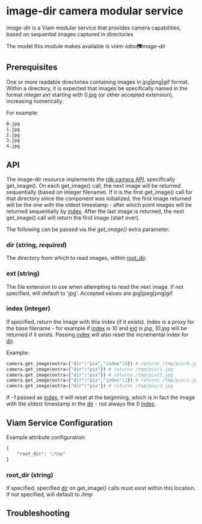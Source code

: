 # image-dir camera modular service

*image-dir* is a Viam modular service that provides camera capabilities, based on sequential images captured in directories

The model this module makes available is *viam-labs:camera:image-dir*

## Prerequisites

One or more readable directories containing images in jpg|png|gif format.
Within a directory, it is expected that images be specifically named in the format *integer*.*ext* starting with 0.jpg (or other accepted extension), increasing numerically.

For example:

```bash
0.jpg
1.jpg
2.jpg
3.jpg
4.jpg
```

## API

The image-dir resource implements the [rdk camera API](https://github.com/rdk/camera-api), specifically get_image().
On each get_image() call, the next image will be returned sequentially (based on integer filename).
If it is the first get_image() call for that directory since the component was initialized, the first image returned will be the one with the oldest timestamp - after which point images will be returned sequentially by [index](#index-integer).
After the last image is returned, the next get_image() call will return the first image (start over).

The following can be passed via the *get_image()* extra parameter:

### dir (string, *required*)

The directory from which to read images, within [root_dir](#root_dir).

### ext (string)

The file extension to use when attempting to read the next image.
If not specified, will default to 'jpg'.
Accepted values are jpg|jpeg|png|gif.

### index (integer)

If specified, return the image with this index (if it exists).
Index is a proxy for the base filename - for example if [index](#index-integer) is *10* and [ext](#ext-string) is *jpg*, *10.jpg* will be returned if it exists.
Passing [index](#index-integer) will also reset the incremental index for [dir](#dir-string-required).

Example:

```python
camera.get_image(extra={"dir":"pix","index":0}) # returns /tmp/pix/0.jpg
camera.get_image(extra={"dir":"pix"}) # returns /tmp/pix/1.jpg
camera.get_image(extra={"dir":"pix"}) # returns /tmp/pix/2.jpg
camera.get_image(extra={"dir":"pix","index":1}) # returns /tmp/pix/1.jpg
camera.get_image(extra={"dir":"pix"}) # returns /tmp/pix/2.jpg
```

If *-1* passed as [index](#index-integer), it will reset at the beginning, which is in fact the image with the oldest timestamp in the [dir](#dir-string-required) - not always the 0 [index](#index-integer).

## Viam Service Configuration

Example attribute configuration:

```json
{
    "root_dir": "/tmp"
}
```

### root_dir (string)

If specified, specified [dir](#dir-string-required) on get_image() calls must exist within this location.
If not specified, will default to */tmp*

## Troubleshooting
